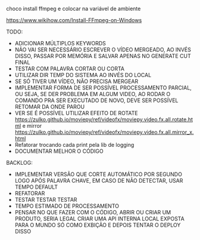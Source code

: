 choco install ffmpeg e colocar na variável de ambiente

https://www.wikihow.com/Install-FFmpeg-on-Windows


TODO: 


- ADICIONAR MÚLTIPLOS KEYWORDS
- NÃO VAI SER NECESSÁRIO ESCREVER O VÍDEO MERGEADO, AO INVÉS DISSO, PASSAR POR MEMÓRIA E SALVAR APENAS NO GENERATE CUT FINAL
- TESTAR COM PALAVRA CORTAR OU CORTA 
- UTILIZAR DIR TEMP DO SISTEMA AO INVÉS DO LOCAL
- SE SÓ TIVER UM VÍDEO, NÃO PRECISA MERGEAR
- IMPLEMENTAR FORMA DE SER POSSÍVEL PROCESSAMENTO PARCIAL, OU SEJA, SE DER PROBLEMA EM ALGUM VIDEO, AO RODAR O COMANDO PRA SER EXECUTADO DE NOVO, DEVE SER POSSÍVEL RETOMAR DA ONDE PAROU
- VER SE É POSSÍVEL UTILIZAR EFEITO DE ROTATE https://zulko.github.io/moviepy/ref/videofx/moviepy.video.fx.all.rotate.html e mirror https://zulko.github.io/moviepy/ref/videofx/moviepy.video.fx.all.mirror_x.html
- Refatorar trocando cada print pela lib de logging
- DOCUMENTAR MELHOR O CÓDIGO


BACKLOG:

- IMPLEMENTAR VERSÃO QUE CORTE AUTOMÁTICO POR SEGUNDO LOGO APÓS PALAVRA CHAVE, EM CASO DE NÃO DETECTAR, USAR TEMPO DEFAULT
- REFATORAR
- TESTAR TESTAR TESTAR
- TEMPO ESTIMADO DE PROCESSAMENTO
- PENSAR NO QUE FAZER COM O CÓDIGO, ABRIR OU CRIAR UM PRODUTO, SERIA LEGAL CRIAR UMA API INTERNA LOCAL EXPOSTA PARA O MUNDO SÓ COMO EXBIÇÃO E DEPOIS TENTAR O DEPLOY DISSO